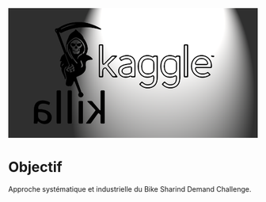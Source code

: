 <img src="img/kagglekilla.png" width="900">

# Objectif

Approche systématique et industrielle du Bike Sharind Demand Challenge.


